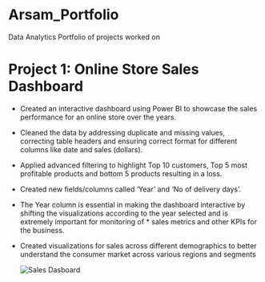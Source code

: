 # Arsam_Portfolio
Data Analytics Portfolio of projects worked on
# Project 1: Online Store Sales Dashboard 
* Created an interactive dashboard using Power BI to showcase the sales performance for an online store over the years.
* Cleaned the data by addressing duplicate and missing values, correcting table headers and ensuring correct format for different columns like date and sales (dollars).
* Applied advanced filtering to highlight Top 10 customers, Top 5 most profitable products and bottom 5 products resulting in a loss.
* Created new fields/columns called ‘Year’ and ‘No of delivery days’.
* The Year column is essential in making the dashboard interactive by shifting the visualizations according to the year selected and is extremely important for monitoring of * sales metrics and other KPIs for the business. 
* Created visualizations for sales across different demographics to better understand the consumer market across various regions and segments

  ![Sales Dasboard](https://github.com/ArsamData/Arsam_Portfolio/assets/139151109/ab3db838-77b3-4a27-a0fe-6704147d535a)



